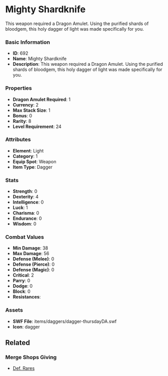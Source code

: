 # Mighty Shardknife

This weapon required a Dragon Amulet. Using the purified shards of bloodgem, this holy dagger of light was made specifically for you.

### Basic Information

- **ID**: 692
- **Name**: Mighty Shardknife
- **Description**: This weapon required a Dragon Amulet. Using the purified shards of bloodgem, this holy dagger of light was made specifically for you.

### Properties

- **Dragon Amulet Required**: 1
- **Currency**: 2
- **Max Stack Size**: 1
- **Bonus**: 0
- **Rarity**: 8
- **Level Requirement**: 24

### Attributes

- **Element**: Light
- **Category**: 1
- **Equip Spot**: Weapon
- **Item Type**: Dagger

### Stats

- **Strength**: 0
- **Dexterity**: 4
- **Intelligence**: 0
- **Luck**: 1
- **Charisma**: 0
- **Endurance**: 0
- **Wisdom**: 0

### Combat Values

- **Min Damage**: 38
- **Max Damage**: 56
- **Defense (Melee)**: 0
- **Defense (Pierce)**: 0
- **Defense (Magic)**: 0
- **Critical**: 2
- **Parry**: 0
- **Dodge**: 0
- **Block**: 0
- **Resistances**: 

### Assets

- **SWF File**: items/daggers/dagger-thursdayDA.swf
- **Icon**: dagger

## Related

### Merge Shops Giving

- [Def. Rares](../merge-shops/4-def-rares.md)

